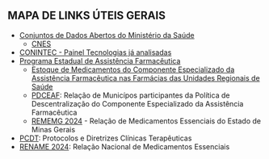 ## MAPA DE LINKS ÚTEIS GERAIS
- [Conjuntos de Dados Abertos do Ministério da Saúde](https://dados.gov.br/dados/organizacoes/visualizar/ministerio-da-saude)
  - [CNES](https://opendatasus.saude.gov.br/dataset/cnes-cadastro-nacional-de-estabelecimentos-de-saude) 
- [CONINTEC - Painel Tecnologias já analisadas](https://www.gov.br/conitec/pt-br/assuntos/avaliacao-de-tecnologias-em-saude/tecnologias-demandadas) 
- [Programa Estadual de Assistência Farmacêutica ](https://www.saude.mg.gov.br/obtermedicamentos/)
  - [Estoque de Medicamentos do Componente Especializado da Assistência Farmacêutica nas Farmácias das Unidades Regionais de Saúde](https://www.saude.mg.gov.br/wp-content/uploads/2025/03/Estoque-Medicamentos-CEAF_Unidades-Regionais-de-Saude_28-03-2025-1.pdf)
  - [PDCEAF](https://app.powerbi.com/view?r=eyJrIjoiZjFjZDVkNGEtMjI1Yi00NTFmLTlhYzctNTcwMTE3YmM3Njg0IiwidCI6Ijg3ZTRkYTJiLTgyZGYtNDhmNi05MTU3LTY5YzNjYTYwMGRmMiIsImMiOjR9&pageName=ReportSectionf9f1fb7868427056a42d): Relação de Municípos participantes da Política de Descentralização do Componente Especializado da Assistência Farmacêutica
  - [REMEMG 2024](https://www.saude.mg.gov.br/wp-content/uploads/2025/01/REMEMG_2024.pdf) - Relação de Medicamentos Essenciais do Estado de Minas Gerais
- [PCDT](https://www.gov.br/saude/pt-br/assuntos/pcdt): Protocolos e Diretrizes Clínicas Terapêuticas
- [RENAME 2024](https://bvsms.saude.gov.br/bvs/publicacoes/relacao_nacional_medicamentos_2024.pdf): Relação Nacional de Medicamentos Essenciais
